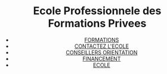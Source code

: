 <!DOCTYPE html>
<html>
     <head>
 <title> E.P.F.P </title>
 <meta charset="x-UTF-8">
  <meta name="description" content ="Ecole Professionnele deq Formations Privees ">
  <link rel="stylesheet" href="./css/style.css">
     </head>
    <header>
        <div class="container">
            <div id="brand">
             <h1> Ecole Professionnele des Formations Privees</h1>
            </div>
            <nav>
                <ul>
                    <li><a href="#">FORMATIONS</a> </li>
                    <li><a href="#">CONTACTEZ L'ECOLE </a> </li>
                    <li><a href="#">CONSEILLERS ORIENTATION</a> </li>
                    <li><a href="#"> FINANCEMENT</a> </li>
                    <li><a href="#">  ECOLE </a> </li>
